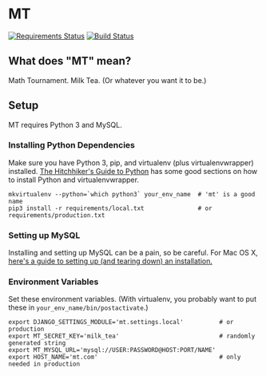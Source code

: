 # MT

[![Requirements Status](https://requires.io/github/rskwan/mt/requirements.svg?branch=master)](https://requires.io/github/rskwan/mt/requirements/?branch=master)
[![Build Status](https://travis-ci.org/rskwan/mt.svg?branch=master)](https://travis-ci.org/rskwan/mt)

## What does "MT" mean?

Math Tournament. Milk Tea. (Or whatever you want it to be.)

## Setup

MT requires Python 3 and MySQL.

### Installing Python Dependencies

Make sure you have Python 3, pip, and virtualenv (plus virtualenvwrapper) installed.
[The Hitchhiker's Guide to Python](http://docs.python-guide.org/en/latest/) has
some good sections on how to install Python and virtualenvwrapper.

```
mkvirtualenv --python=`which python3` your_env_name  # 'mt' is a good name
pip3 install -r requirements/local.txt               # or requirements/production.txt
```

### Setting up MySQL

Installing and setting up MySQL can be a pain, so be careful.
For Mac OS X, [here's a guide to setting up (and tearing down) an installation.](https://coderwall.com/p/os6woq/uninstall-all-those-broken-versions-of-mysql-and-re-install-it-with-brew-on-mac-mavericks)

### Environment Variables

Set these environment variables. (With virtualenv, you probably want to
put these in `your_env_name/bin/postactivate`.)

```
export DJANGO_SETTINGS_MODULE='mt.settings.local'          # or production
export MT_SECRET_KEY='milk_tea'                            # randomly generated string
export MT_MYSQL_URL='mysql://USER:PASSWORD@HOST:PORT/NAME'
export HOST_NAME='mt.com'                                  # only needed in production
```
